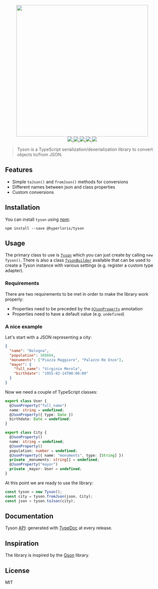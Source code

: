 <div align="center">
  <img src="https://imgur.com/W9211Go" width="430" />
  <div>
    <a href="https://www.npmjs.com/package/@hyperloris/tyson">
      <img src="https://img.shields.io/npm/v/@hyperloris/tyson.svg?style=flat-square" />
    </a>
    <a href="https://travis-ci.org/hyperloris/tyson">
      <img src="https://img.shields.io/travis/hyperloris/tyson/master.svg?style=flat-square" />
    </a>
    <a href="https://github.com/hyperloris/tyson/issues">
      <img src="https://img.shields.io/github/issues/hyperloris/tyson.svg?style=flat-square">
    </a>
    <a href="https://coveralls.io/github/hyperloris/tyson?branch=master">
      <img src="https://img.shields.io/coveralls/github/hyperloris/tyson.svg?style=flat-square" />
    </a>
    <a href="https://github.com/hyperloris/tyson/blob/master/LICENSE">
      <img src="https://img.shields.io/github/license/hyperloris/tyson.svg?style=flat-square" />
    </a>
  </div>
</div>

> Tyson is a TypeScript serialization/deserialization library to convert objects to/from JSON.

## Features

* Simple `toJson()` and `fromJson()` methods for conversions
* Different names between json and class properties
* Custom conversions

## Installation

You can install `tyson` using [npm](http://npmjs.org):

```console
npm install --save @hyperloris/tyson
```

## Usage

The primary class to use is [`Tyson`](https://hyperloris.github.io/tyson/classes/tyson.html) which you can just create by calling `new Tyson()`. There is also a class [`TysonBuilder`](https://hyperloris.github.io/tyson/classes/tysonbuilder.html) available that can be used to create a Tyson instance with various settings (e.g. register a custom type adapter).

### Requirements

There are two requirements to be met in order to make the library work properly:

* Properties need to be preceded by the [`@JsonProperty`](https://hyperloris.github.io/tyson/globals.html#jsonproperty) annotation
* Properties need to have a default value (e.g. `undefined`)

### A nice example

Let's start with a JSON representing a city:

```json
{
  "name": "Bologna",
  "population": 388884,
  "monuments": ["Piazza Maggiore", "Palazzo Re Enzo"],
  "mayor": {
    "full_name": "Virginio Merola",
    "birthdate": "1955-02-14T00:00:00"
  }
}
```

Now we need a couple of TypeScript classes:

```typescript
export class User {
  @JsonProperty("full_name")
  name: string = undefined;
  @JsonProperty({ type: Date })
  birthdate: Date = undefined;
}

export class City {
  @JsonProperty()
  name: string = undefined;
  @JsonProperty()
  population: number = undefined;
  @JsonProperty({ name: "monuments", type: [String] })
  private _monuments: string[] = undefined;
  @JsonProperty("mayor")
  private _mayor: User = undefined;
}
```

At this point we are ready to use the library:

```typescript
const tyson = new Tyson();
const city = tyson.fromJson(json, City);
const json = tyson.toJson(city);
```

## Documentation

Tyson [API](http://hyperloris.github.io/tyson): generated with [TypeDoc](http://typedoc.org) at every release.

## Inspiration

The library is inspired by the [Gson](https://github.com/google/gson) library.

## License

MIT
